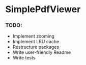 # SimplePdfViewer

### TODO:
- Implement zooming
- Implement LRU cache
- Restructure packages
- Write user-friendly Readme
- Write tests
